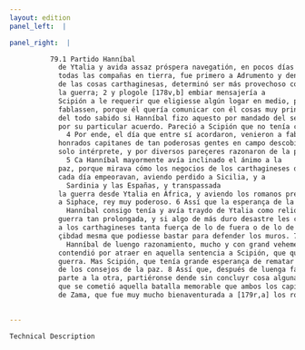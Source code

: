 ```yaml
---
layout: edition
panel_left:  |

panel_right:  |

          79.1 Partido Hanníbal
            de Ytalia y avida assaz próspera navegatión, en pocos días arribó a Lepti, y, puestas
            todas las compañas en tierra, fue primero a Adrumento y dende a Zama. Y sabido el estado
            de las cosas carthaginesas, determinó ser más provechoso començar acuerdo de dar fin a
            la guerra; 2 y plogole [178v,b] embiar mensajería a
            Scipión a le requerir que eligiesse algún logar en medio, para que entre ellos
            fablassen, porque él quería comunicar con él cosas muy principales. 3 No es
            del todo sabido si Hanníbal fizo aquesto por mandado del senado o
            por su particular acuerdo. Pareció a Scipión que no tenía causa para refutar la fabla.
              4 Por ende, el día que entre sí acordaron, venieron a fablar los tan
            honrados capitanes de tan poderosas gentes en campo descobierto cada uno d’ellos con un
            solo intérprete, y por diversos pareçeres razonaron de la paz y de la guerra.
              5 Ca Hanníbal mayormente avía inclinado el ánimo a la
            paz, porque mirava cómo los negocios de los carthagineses de
            cada día empeoravan, aviendo perdido a Sicilia, y a
              Sardinia y las Españas, y transpassada
            la guerra desde Ytalia en África, y aviendo los romanos prendido
            a Siphace, rey muy poderoso. 6 Assí que la esperança de la salud de los carthagineses toda estava puesta en aquellas compañas que
              Hanníbal consigo tenía y avía traydo de Ytalia como reliquias de
            guerra tan prolongada, y si algo de más duro desastre les conteciesse, apenas remaneçía
            a los carthagineses tanta fuerça de lo de fuera o de lo de la
            çibdad mesma que podiesse bastar para defender los muros. 7 Por ende, usando
              Hanníbal de luengo razonamiento, mucho y con grand vehemencia
            contendió por atraer en aquella sentencia a Scipión, que quesiesse más la paz que la
            guerra. Mas Scipión, que tenía grande esperança de rematar la guerra, mostró desviarse
            de los consejos de la paz. 8 Assí que, después de luenga fabla de la una
            parte a la otra, partiéronse dende sin concluyr cosa alguna. Y no passó grand espaçio
            que se cometió aquella batalla memorable que ambos los capitanes entre sí ovieron çerca
            de Zama, que fue muy mucho bienaventurada a [179r,a] los romanos.
        

---
```



    Technical Description
